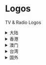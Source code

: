 # Logos
TV &amp; Radio Logos

<details>
<summary>大陆</summary>

这里是折叠起来的内容...

可以包含任何HTML元素：图片、列表、表格等

</details>

<details>
<summary>香港</summary>

这里是折叠起来的内容...

可以包含任何HTML元素：图片、列表、表格等

</details>

<details>
<summary>澳门</summary>

这里是折叠起来的内容...

可以包含任何HTML元素：图片、列表、表格等

</details>

<details>
<summary>台湾</summary>

这里是折叠起来的内容...

可以包含任何HTML元素：图片、列表、表格等

</details>

<details>
<summary>国外</summary>

这里是折叠起来的内容...

可以包含任何HTML元素：图片、列表、表格等

</details>
